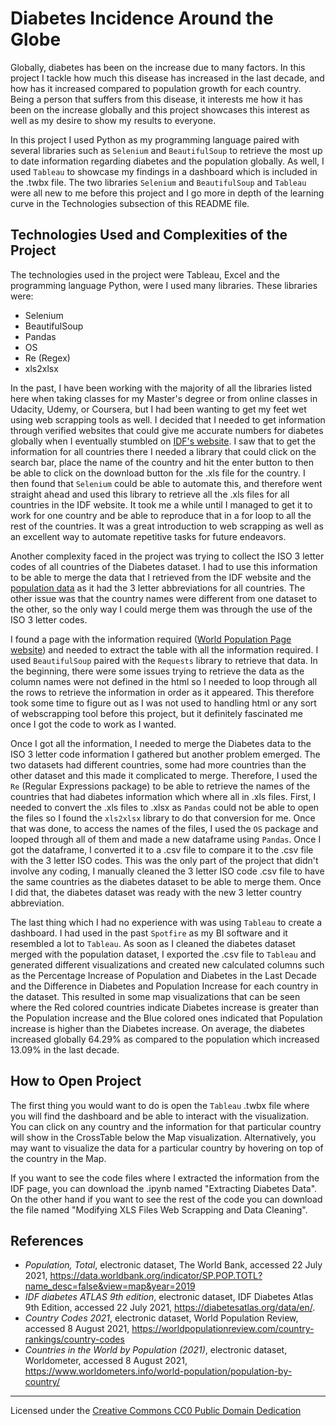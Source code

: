 # Diabetes Incidence Around the Globe

Globally, diabetes has been on the increase due to many factors. In this project I tackle how much this disease has increased in the last decade, and how has it increased compared to population growth for each country. Being a person that suffers from this disease, it interests me how it has been on the increase globally and this project showcases this interest as well as my desire to show my results to everyone. 

In this project I used Python as my programming language paired with several libraries such as `Selenium` and `BeautifulSoup` to retrieve the most up to date information regarding diabetes and the population globally. As well, I used `Tableau` to showcase my findings in a dashboard which is included in the .twbx file. The two libraries `Selenium` and `BeautifulSoup` and `Tableau` were all new to me before this project and I go more in depth of the learning curve in the Technologies subsection of this README file.

## Technologies Used and Complexities of the Project

The technologies used in the project were Tableau, Excel and the programming language Python, were I used many libraries. These libraries were:

- Selenium
- BeautifulSoup
- Pandas
- OS 
- Re (Regex)
- xls2xlsx

In the past, I have been working with the majority of all the libraries listed here when taking classes for my Master's degree or from online classes in Udacity, Udemy, or Coursera, but I had been wanting to get my feet wet using web scrapping tools as well. I decided that I needed to get information through verified websites that could give me accurate numbers for diabetes globally when I eventually stumbled on [IDF's website](https://diabetesatlas.org/data/en/). I saw that to get the information for all countries there I needed a library that could click on the search bar, place the name of the country and hit the enter button to then be able to click on the download button for the .xls file for the country. I then found that `Selenium` could be able to automate this, and therefore went straight ahead and used this library to retrieve all the .xls files for all countries in the IDF website. It took me a while until I managed to get it to work for one country and be able to reproduce that in a for loop to all the rest of the countries. It was a great introduction to web scrapping as well as an excellent way to automate repetitive tasks for future endeavors. 

Another complexity faced in the project was trying to collect the ISO 3 letter codes of all countries of the Diabetes dataset. I had to use this information to be able to merge the data that I retrieved from the IDF website and the [population data](https://data.worldbank.org/indicator/SP.POP.TOTL?name_desc=false&view=map&year=2019) as it had the 3 letter abbreviations for all countries. The other issue was that the country names were different from one dataset to the other, so the only way I could merge them was through the use of the ISO 3 letter codes. 

I found a page with the information required ([World Population Page website](https://worldpopulationreview.com/country-rankings/country-codes)) and needed to extract the table with all the information required. I used `BeautifulSoup` paired with the `Requests` library to retrieve that data. In the beginning, there were some issues trying to retrieve the data as the column names were not defined in the html so I needed to loop through all the rows to retrieve the information in order as it appeared. This therefore took some time to figure out as I was not used to handling html or any sort of webscrapping tool before this project, but it definitely fascinated me once I got the code to work as I wanted.

Once I got all the information, I needed to merge the Diabetes data to the ISO 3 letter code information I gathered but another problem emerged. The two datasets had different countries, some had more countries than the other dataset and this made it complicated to merge. Therefore, I used the `Re` (Regular Expressions package) to be able to retrieve the names of the countries that had diabetes information which where all in .xls files. First, I needed to convert the .xls files to .xlsx as `Pandas` could not be able to open the files so I found the `xls2xlsx` library to do that conversion for me. Once that was done, to access the names of the files, I used the `OS` package and looped through all of them and made a new dataframe using `Pandas`. Once I got the dataframe, I converted it to a .csv file to compare it to the .csv file with the 3 letter ISO codes. This was the only part of the project that didn't involve any coding, I manually cleaned the 3 letter ISO code .csv file to have the same countries as the diabetes dataset to be able to merge them. Once I did that, the diabetes dataset was ready with the new 3 letter country abbreviation.

The last thing which I had no experience with was using `Tableau` to create a dashboard. I had used in the past `Spotfire` as my BI software and it resembled a lot to `Tableau`. As soon as I cleaned the diabetes dataset merged with the population dataset, I exported the .csv file to `Tableau` and generated different visualizations and created new calculated columns such as the Percentage Increase of Population and Diabetes in the Last Decade and the Difference in Diabetes and Population Increase for each country in the dataset. This resulted in some map visualizations that can be seen where the Red colored countries indicate Diabetes increase is greater than the Population increase and the Blue colored ones indicated that Population increase is higher than the Diabetes increase. On average, the diabetes increased globally 64.29% as compared to the population which increased 13.09% in the last decade.

## How to Open Project

The first thing you would want to do is open the `Tableau` .twbx file where you will find the dashboard and be able to interact with the visualization. You can click on any country and the information for that particular country will show in the CrossTable below the Map visualization. Alternatively, you may want to visualize the data for a particular country by hovering on top of the country in the Map. 

If you want to see the code files where I extracted the information from the IDF page, you can download the .ipynb named "Extracting Diabetes Data". On the other hand if you want to see the rest of the code you can download the file named "Modifying XLS Files Web Scrapping and Data Cleaning".  

## References

- *Population, Total*, electronic dataset, The World Bank, accessed 22 July 2021, <https://data.worldbank.org/indicator/SP.POP.TOTL?name_desc=false&view=map&year=2019> 
- *IDF diabetes ATLAS 9th edition*, electronic dataset, IDF Diabetes Atlas 9th Edition, accessed 22 July 2021, <https://diabetesatlas.org/data/en/>.
- *Country Codes 2021*, electronic dataset, World Population Review, accessed 8 August 2021, <https://worldpopulationreview.com/country-rankings/country-codes>
- *Countries in the World by Population (2021)*, electronic dataset, Worldometer, accessed 8 August 2021, <https://www.worldometers.info/world-population/population-by-country/>

____

Licensed under the [Creative Commons CC0 Public Domain Dedication](https://github.com/fakurten94/Diabetes-Incidence/blob/main/LICENSE.txt)
